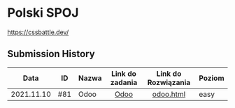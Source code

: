 Polski SPOJ
=================
https://cssbattle.dev/

Submission History
------------------
|Data      |ID  |Nazwa              | Link do zadania                              | Link do Rozwiązania                                | Poziom         |
|----------|:-----:|-------------------|:--------------------------------------------:|:--------------------------------------------------:|-------------|
|2021.11.10|#81|Odoo| [Odoo](https://cssbattle.dev/play/81)|[odoo.html](https://github.com/Seqiiu/CCS-Battle/blob/main/MySolution/%2381-Odoo/Answer.html)| easy |
